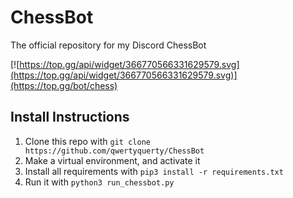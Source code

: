 # ChessBot
The official repository for my Discord ChessBot

[![https://top.gg/api/widget/366770566331629579.svg](https://top.gg/api/widget/366770566331629579.svg)](https://top.gg/bot/chess)

## Install Instructions

1. Clone this repo with `git clone https://github.com/qwertyquerty/ChessBot`
2. Make a virtual environment, and activate it
3. Install all requirements with `pip3 install -r requirements.txt`
4. Run it with `python3 run_chessbot.py`